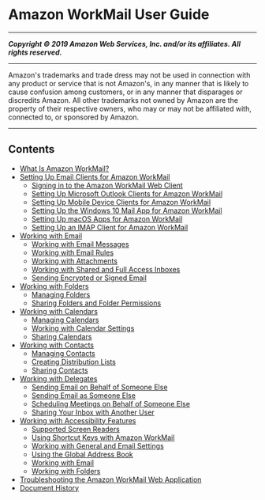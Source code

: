 # Amazon WorkMail User Guide

-----
*****Copyright &copy; 2019 Amazon Web Services, Inc. and/or its affiliates. All rights reserved.*****

-----
Amazon's trademarks and trade dress may not be used in 
     connection with any product or service that is not Amazon's, 
     in any manner that is likely to cause confusion among customers, 
     or in any manner that disparages or discredits Amazon. All other 
     trademarks not owned by Amazon are the property of their respective
     owners, who may or may not be affiliated with, connected to, or 
     sponsored by Amazon.

-----
## Contents
+ [What Is Amazon WorkMail?](what_is.md)
+ [Setting Up Email Clients for Amazon WorkMail](clients.md)
   + [Signing in to the Amazon WorkMail Web Client](web-client.md)
   + [Setting Up Microsoft Outlook Clients for Amazon WorkMail](outlook-client.md)
   + [Setting Up Mobile Device Clients for Amazon WorkMail](mobile-client.md)
   + [Setting Up the Windows 10 Mail App for Amazon WorkMail](connect_win10_mail.md)
   + [Setting Up macOS Apps for Amazon WorkMail](connect_mac_mail.md)
   + [Setting Up an IMAP Client for Amazon WorkMail](using_IMAP_client.md)
+ [Working with Email](email_overview.md)
   + [Working with Email Messages](email-messages.md)
   + [Working with Email Rules](email-rules.md)
   + [Working with Attachments](email-attachments.md)
   + [Working with Shared and Full Access Inboxes](shared-inboxes.md)
   + [Sending Encrypted or Signed Email](send_encrypted_email.md)
+ [Working with Folders](folders_overview.md)
   + [Managing Folders](manage-folders.md)
   + [Sharing Folders and Folder Permissions](share-folders.md)
+ [Working with Calendars](calendars_overview.md)
   + [Managing Calendars](manage-calendars.md)
   + [Working with Calendar Settings](calendar-settings.md)
   + [Sharing Calendars](share-calendars.md)
+ [Working with Contacts](contacts_overview.md)
   + [Managing Contacts](manage-contacts.md)
   + [Creating Distribution Lists](create_distribution_list.md)
   + [Sharing Contacts](share-contacts.md)
+ [Working with Delegates](delegates_overview.md)
   + [Sending Email on Behalf of Someone Else](send_email_delegate.md)
   + [Sending Email as Someone Else](send_email_as.md)
   + [Scheduling Meetings on Behalf of Someone Else](schedule_meeting_delegate.md)
   + [Sharing Your Inbox with Another User](share_your_inbox.md)
+ [Working with Accessibility Features](accessibility.md)
   + [Supported Screen Readers](supported-screenreaders.md)
   + [Using Shortcut Keys with Amazon WorkMail](shortcut-keys.md)
   + [Working with General and Email Settings](general-settings.md)
   + [Using the Global Address Book](using-global-address-book.md)
   + [Working with Email](working-with-email.md)
   + [Working with Folders](working-folders.md)
+ [Troubleshooting the Amazon WorkMail Web Application](troubleshooting.md)
+ [Document History](DocumentHistory.md)